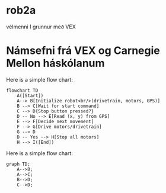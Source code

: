 # rob2a
vélmenni I grunnur með VEX
# Námsefni frá VEX og Carnegie Mellon háskólanum

Here is a simple flow chart:

```mermaid
flowchart TD
    A([Start])
    A--> B[Initialize robot<br/>(drivetrain, motors, GPS)]
    B --> C[Wait for start command]
    C --> D{Stop button pressed?}
    D -- No --> E[Read (x, y) from GPS]
    E --> F[Decide next movement]
    F --> G[Drive motors/drivetrain]
    G --> D
    D -- Yes --> H[Stop all motors]
    H --> I([End])
```
Here is a simple flow chart:

```mermaid
graph TD;
    A-->B;
    A-->C;
    B-->D;
    C-->D;
```

